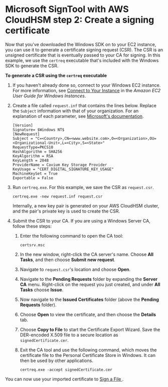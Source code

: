 # Microsoft SignTool with AWS CloudHSM step 2: Create a signing certificate<a name="signtool-csr"></a>

Now that you've downloaded the Windows SDK on to your EC2 instance, you can use it to generate a certificate signing request \(CSR\)\. The CSR is an unsigned certificate that is eventually passed to your CA for signing\. In this example, we use the `certreq` executable that's included with the Windows SDK to generate the CSR\.

**To generate a CSR using the `certreq` executable**

1. If you haven't already done so, connect to your Windows EC2 instance\. For more information, see [Connect to Your Instance](https://docs.aws.amazon.com/AWSEC2/latest/WindowsGuide/EC2_GetStarted.html#ec2-connect-to-instance-windows) in the *Amazon EC2 User Guide for Windows Instances*\.

1. Create a file called `request.inf` that contains the lines below\. Replace the `Subject` information with that of your organization\. For an explanation of each parameter, see [Microsoft's documentation](https://docs.microsoft.com/en-us/windows-server/administration/windows-commands/certreq_1#BKMK_New)\.

   ```
   [Version]
   Signature= $Windows NT$
   [NewRequest]
   Subject = "C=<Country>,CN=<www.website.com>,O=<Organization>,OU=<Organizational-Unit>,L=<City>,S=<State>"
   RequestType=PKCS10
   HashAlgorithm = SHA256
   KeyAlgorithm = RSA
   KeyLength = 2048
   ProviderName = Cavium Key Storage Provider
   KeyUsage = "CERT_DIGITAL_SIGNATURE_KEY_USAGE"
   MachineKeySet = True
   Exportable = False
   ```

1. Run `certreq.exe`\. For this example, we save the CSR as `request.csr`\.

   ```
   certreq.exe -new request.inf request.csr
   ```

   Internally, a new key pair is generated on your AWS CloudHSM cluster, and the pair's private key is used to create the CSR\.

1. Submit the CSR to your CA\. If you are using a Windows Server CA, follow these steps:

   1. Enter the following command to open the CA tool:

      ```
      certsrv.msc
      ```

   1. In the new window, right\-click the CA server's name\. Choose **All Tasks**, and then choose **Submit new request**\.

   1. Navigate to `request.csr`'s location and choose **Open**\.

   1. Navigate to the **Pending Requests** folder by expanding the **Server CA** menu\. Right\-click on the request you just created, and under **All Tasks** choose **Issue**\.

   1. Now navigate to the **Issued Certificates** folder \(above the **Pending Requests** folder\)\.

   1. Choose **Open** to view the certificate, and then choose the **Details** tab\.

   1. Choose **Copy to File** to start the Certificate Export Wizard\. Save the DER\-encoded X\.509 file to a secure location as `signedCertificate.cer`\.

   1. Exit the CA tool and use the following command, which moves the certificate file to the Personal Certificate Store in Windows\. It can then be used by other applications\.

      ```
      certreq.exe -accept signedCertificate.cer
      ```

You can now use your imported certificate to [Sign a File ](signtool-sign.md)\.
